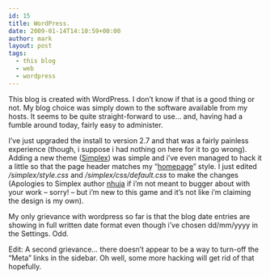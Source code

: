 ```yaml
---
id: 15
title: WordPress.
date: 2009-01-14T14:10:59+00:00
author: mark
layout: post
tags:
  - this blog
  - web
  - wordpress
---
```

This blog is created with WordPress. I don&#8217;t know if that is a good thing or not. My blog choice was simply down to the software available from my hosts. It seems to be quite straight-forward to use&#8230; and, having had a fumble around today, fairly easy to administer.

I&#8217;ve just upgraded the install to version 2.7 and that was a fairly painless experience (though, i suppose i had nothing on here for it to go wrong). Adding a new theme (<a href="http://wordpress.org/extend/themes/simplex" target="_blank">Simplex</a>) was simple and i&#8217;ve even managed to hack it a little so that the page header matches my &#8220;<a href="http://www.sallonoroff.co.uk/" target="_blank">homepage</a>&#8221; style. I just edited _/simplex/style.css_ and _/simplex/css/default.css_ to make the changes (Apologies to Simplex author <a href="http://wordpress.org/extend/themes/profile/nhuja" target="_blank">nhuja</a> if i&#8217;m not meant to bugger about with your work &#8211; sorry! &#8211; but i&#8217;m new to this game and it&#8217;s not like i&#8217;m claiming the design is my own).

My only grievance with wordpress so far is that the blog date entries are showing in full written date format even though i&#8217;ve chosen dd/mm/yyyy in the Settings. Odd.

Edit: A second grievance&#8230; there doesn&#8217;t appear to be a way to turn-off the &#8220;Meta&#8221; links in the sidebar. Oh well, some more hacking will get rid of that hopefully.
